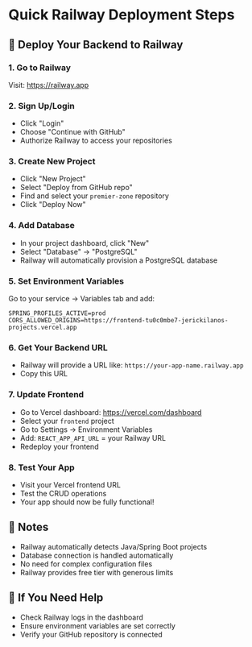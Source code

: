 # Quick Railway Deployment Steps

## 🚀 Deploy Your Backend to Railway

### 1. Go to Railway
Visit: https://railway.app

### 2. Sign Up/Login
- Click "Login" 
- Choose "Continue with GitHub"
- Authorize Railway to access your repositories

### 3. Create New Project
- Click "New Project"
- Select "Deploy from GitHub repo"
- Find and select your `premier-zone` repository
- Click "Deploy Now"

### 4. Add Database
- In your project dashboard, click "New"
- Select "Database" → "PostgreSQL"
- Railway will automatically provision a PostgreSQL database

### 5. Set Environment Variables
Go to your service → Variables tab and add:
```
SPRING_PROFILES_ACTIVE=prod
CORS_ALLOWED_ORIGINS=https://frontend-tu0c0mbe7-jerickilanos-projects.vercel.app
```

### 6. Get Your Backend URL
- Railway will provide a URL like: `https://your-app-name.railway.app`
- Copy this URL

### 7. Update Frontend
- Go to Vercel dashboard: https://vercel.com/dashboard
- Select your `frontend` project
- Go to Settings → Environment Variables
- Add: `REACT_APP_API_URL` = your Railway URL
- Redeploy your frontend

### 8. Test Your App
- Visit your Vercel frontend URL
- Test the CRUD operations
- Your app should now be fully functional!

## 📝 Notes
- Railway automatically detects Java/Spring Boot projects
- Database connection is handled automatically
- No need for complex configuration files
- Railway provides free tier with generous limits

## 🔧 If You Need Help
- Check Railway logs in the dashboard
- Ensure environment variables are set correctly
- Verify your GitHub repository is connected
